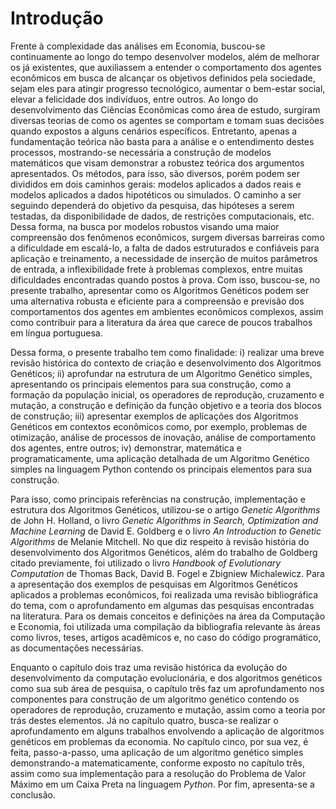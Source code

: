 # Introdução

Frente à complexidade das análises em Economia, buscou-se continuamente ao longo do tempo desenvolver modelos, além de melhorar os já existentes, que auxiliassem a entender o comportamento dos agentes econômicos em busca de alcançar os objetivos definidos pela sociedade, sejam eles para atingir progresso tecnológico, aumentar o bem-estar social, elevar a felicidade dos indivíduos, entre outros. Ao longo do desenvolvimento das Ciências Econômicas como área de estudo, surgiram diversas teorias de como os agentes se comportam e tomam suas decisões quando expostos a alguns cenários específicos. Entretanto, apenas a fundamentação teórica não basta para a análise e o entendimento destes processos, mostrando-se necessária a construção de modelos matemáticos que visam demonstrar a robustez teórica dos argumentos apresentados. Os métodos, para isso, são diversos, porém podem ser divididos em dois caminhos gerais: modelos aplicados a dados reais e modelos aplicados a dados hipotéticos ou simulados. O caminho a ser seguindo dependerá do objetivo da pesquisa, das hipóteses a serem testadas, da disponibilidade de dados, de restrições computacionais, etc. Dessa forma, na busca por modelos robustos visando uma maior compreensão dos fenômenos econômicos, surgem diversas barreiras como a dificuldade em escalá-lo, a falta de dados estruturados e confiáveis para aplicação e treinamento, a necessidade de inserção de muitos parâmetros de entrada, a inflexibilidade frete à problemas complexos, entre muitas dificuldades encontradas quando postos à prova. Com isso, buscou-se, no presente trabalho, apresentar como os Algoritmos Genéticos podem ser uma alternativa robusta e eficiente para a compreensão e previsão dos comportamentos dos agentes em ambientes econômicos complexos, assim como contribuir para a literatura da área que carece de poucos trabalhos em língua portuguesa.

Dessa forma, o presente trabalho tem como finalidade: i) realizar uma breve revisão histórica do contexto de criação e desenvolvimento dos Algoritmos Genéticos; ii) aprofundar na estrutura de um Algoritmo Genético simples, apresentando os principais elementos para sua construção, como a formação da população inicial, os operadores de reprodução, cruzamento e mutação, a construção e definição da função objetivo e a teoria dos blocos de construção; iii) apresentar exemplos de aplicações dos Algoritmos Genéticos em contextos econômicos como, por exemplo, problemas de otimização, análise de processos de inovação, análise de comportamento dos agentes, entre outros; iv) demonstrar, matemática e programaticamente, uma aplicação detalhada de um Algoritmo Genético simples na linguagem Python contendo os principais elementos para sua construção.

Para isso, como principais referências na construção, implementação e estrutura dos Algoritmos Genéticos, utilizou-se o artigo _Genetic Algorithms_ de John H. Holland, o livro _Genetic Algorithms in Search, Optimization and Machine Learning_ de David E. Goldberg e o livro _An Introduction to Genetic Algorithms_ de Melanie Mitchell. No que diz respeito à revisão história do desenvolvimento dos Algoritmos Genéticos, além do trabalho de Goldberg citado previamente, foi utilizado o livro _Handbook of Evolutionary Computation_ de Thomas Back, David B. Fogel e Zbigniew Michalewicz. Para a apresentação dos exemplos de pesquisas em Algoritmos Genéticos aplicados a problemas econômicos, foi realizada uma revisão bibliográfica do tema, com o aprofundamento em algumas das pesquisas encontradas na literatura. Para os demais conceitos e definições na área da Computação e Economia, foi utilizada uma compilação da bibliografia relevante às áreas como livros, teses, artigos acadêmicos e, no caso do código programático, as documentações necessárias.

Enquanto o capítulo dois traz uma revisão histórica da evolução do desenvolvimento da computação evolucionária, e dos algoritmos genéticos como sua sub área de pesquisa, o capítulo três faz um aprofundamento nos componentes para construção de um algoritmo genético contendo os operadores de reprodução, cruzamento e mutação, assim como a teoria por trás destes elementos. Já no capítulo quatro, busca-se realizar o aprofundamento em alguns trabalhos envolvendo a aplicação de algoritmos genéticos em problemas da economia. No capítulo cinco, por sua vez, é feita, passo-a-passo, uma aplicação de um algoritmo genético simples demonstrando-a matematicamente, conforme exposto no capítulo três, assim como sua implementação para a resolução do Problema de Valor Máximo em um Caixa Preta na linguagem _Python_. Por fim, apresenta-se a conclusão.
